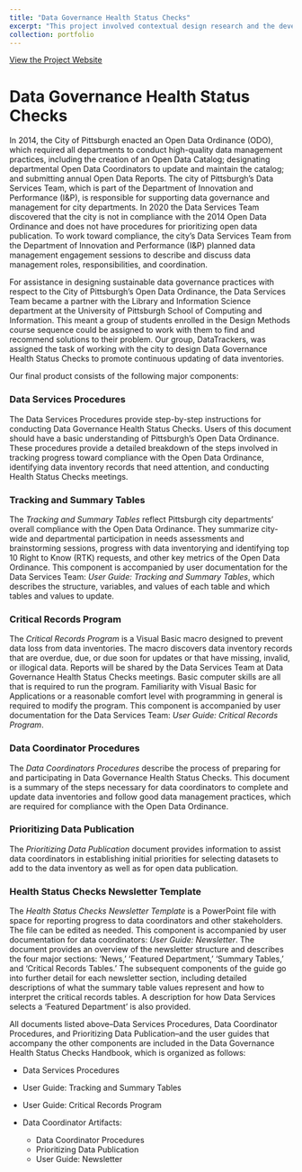 ```yaml
---
title: "Data Governance Health Status Checks"
excerpt: "This project involved contextual design research and the development of user-centered procedures and tools for the City of Pittsburgh's Data Governance Health Status Checks.<br/><img src='/images/Mission_Critical.png'>"
collection: portfolio
---
```


<a href="https://lisaover.github.io/DataGovHealthStatusChecks">View the Project Website</a>

# Data Governance Health Status Checks

In 2014, the City of Pittsburgh enacted an Open Data Ordinance (ODO), which required all departments to conduct high-quality data management practices, including the creation of an Open Data Catalog; designating departmental Open Data Coordinators to update and maintain the catalog; and submitting annual Open Data Reports. The city of Pittsburgh&rsquo;s Data Services Team, which is part of the Department of Innovation and Performance (I&P), is responsible for supporting data governance and management for city departments. In 2020 the Data Services Team discovered that the city is not in compliance with the 2014 Open Data Ordinance and does not have procedures for prioritizing open data publication. To work toward compliance, the city&rsquo;s Data Services Team from the Department of Innovation and Performance (I&P) planned data management engagement sessions to describe and discuss data management roles, responsibilities, and coordination.

For assistance in designing sustainable data governance practices with respect to the City of Pittsburgh&rsquo;s Open Data Ordinance, the Data Services Team became a partner with the Library and Information Science department at the University of Pittsburgh School of Computing and Information. This meant a group of students enrolled in the Design Methods course sequence could be assigned to work with them to find and recommend solutions to their problem. Our group, DataTrackers, was assigned the task of working with the city to design Data Governance Health Status Checks to promote continuous updating of data inventories.

Our final product consists of the following major components:

### Data Services Procedures

The Data Services Procedures provide step-by-step instructions for conducting Data Governance Health Status Checks. Users of this document should have a basic understanding of Pittsburgh&rsquo;s Open Data Ordinance. These procedures provide a detailed breakdown of the steps involved in tracking progress toward compliance with the Open Data Ordinance, identifying data inventory records that need attention, and conducting Health Status Checks meetings.

### Tracking and Summary Tables

The _Tracking and Summary Tables_ reflect Pittsburgh city departments&rsquo; overall compliance with the Open Data Ordinance. They summarize city-wide and departmental participation in needs assessments and brainstorming sessions, progress with data inventorying and identifying top 10 Right to Know (RTK) requests, and other key metrics of the Open Data Ordinance. This component is accompanied by user documentation for the Data Services Team: _User Guide: Tracking and Summary Tables_, which describes the structure, variables, and values of each table and which tables and values to update. 

### Critical Records Program

The _Critical Records Program_ is a Visual Basic macro designed to prevent data loss from data inventories. The macro discovers data inventory records that are overdue, due, or due soon for updates or that have missing, invalid, or illogical data. Reports will be shared by the Data Services Team at Data Governance Health Status Checks meetings. Basic computer skills are all that is required to run the program. Familiarity with Visual Basic for Applications or a reasonable comfort level with programming in general is required to modify the program. This component is accompanied by user documentation for the Data Services Team: _User Guide: Critical Records Program_.

### Data Coordinator Procedures

The _Data Coordinators Procedures_ describe the process of preparing for and participating in Data Governance Health Status Checks. This document is a summary of the steps necessary for data coordinators to complete and update data inventories and follow good data management practices, which are required for compliance with the Open Data Ordinance. 

### Prioritizing Data Publication

The _Prioritizing Data Publication_ document provides information to assist data coordinators in establishing initial priorities for selecting datasets to add to the data inventory as well as for open data publication.

### Health Status Checks Newsletter Template

The _Health Status Checks Newsletter Template_ is a PowerPoint file with space for reporting progress to data coordinators and other stakeholders. The file can be edited as needed. This component is accompanied by user documentation for data coordinators: _User Guide: Newsletter_. The document provides an overview of the newsletter structure and describes the four major sections: &lsquo;News,&rsquo; &lsquo;Featured Department,&rsquo; &lsquo;Summary Tables,&rsquo; and &lsquo;Critical Records Tables.&rsquo; The subsequent components of the guide go into further detail for each newsletter section, including detailed descriptions of what the summary table values represent and how to interpret the critical records tables. A description for how Data Services selects a &lsquo;Featured Department&rsquo; is also provided.

All documents listed above&ndash;Data Services Procedures, Data Coordinator Procedures, and Prioritizing Data Publication&ndash;and the user guides that accompany the other components are included in the Data Governance Health Status Checks Handbook, which is organized as follows:

* Data Services Procedures
* User Guide: Tracking and Summary Tables
* User Guide: Critical Records Program
* Data Coordinator Artifacts:

  * Data Coordinator Procedures
  * Prioritizing Data Publication
  * User Guide: Newsletter
